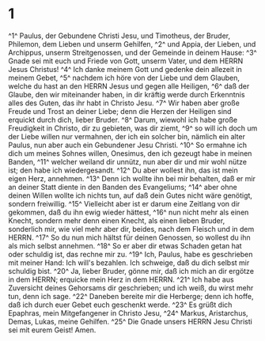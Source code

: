 # 1 
^1^ Paulus, der Gebundene Christi Jesu, und Timotheus, der Bruder, Philemon, dem Lieben und unserm Gehilfen, ^2^ und Appia, der Lieben, und Archippus, unserm Streitgenossen, und der Gemeinde in deinem Hause: ^3^ Gnade sei mit euch und Friede von Gott, unserm Vater, und dem HERRN Jesus Christus! ^4^ Ich danke meinem Gott und gedenke dein allezeit in meinem Gebet, ^5^ nachdem ich höre von der Liebe und dem Glauben, welche du hast an den HERRN Jesus und gegen alle Heiligen, ^6^ daß der Glaube, den wir miteinander haben, in dir kräftig werde durch Erkenntnis alles des Guten, das ihr habt in Christo Jesu. ^7^ Wir haben aber große Freude und Trost an deiner Liebe; denn die Herzen der Heiligen sind erquickt durch dich, lieber Bruder. ^8^ Darum, wiewohl ich habe große Freudigkeit in Christo, dir zu gebieten, was dir ziemt, ^9^ so will ich doch um der Liebe willen nur vermahnen, der ich ein solcher bin, nämlich ein alter Paulus, nun aber auch ein Gebundener Jesu Christi. ^10^ So ermahne ich dich um meines Sohnes willen, Onesimus, den ich gezeugt habe in meinen Banden, ^11^ welcher weiland dir unnütz, nun aber dir und mir wohl nütze ist; den habe ich wiedergesandt. ^12^ Du aber wollest ihn, das ist mein eigen Herz, annehmen. ^13^ Denn ich wollte ihn bei mir behalten, daß er mir an deiner Statt diente in den Banden des Evangeliums; ^14^ aber ohne deinen Willen wollte ich nichts tun, auf daß dein Gutes nicht wäre genötigt, sondern freiwillig. ^15^ Vielleicht aber ist er darum eine Zeitlang von dir gekommen, daß du ihn ewig wieder hättest, ^16^ nun nicht mehr als einen Knecht, sondern mehr denn einen Knecht, als einen lieben Bruder, sonderlich mir, wie viel mehr aber dir, beides, nach dem Fleisch und in dem HERRN. ^17^ So du nun mich hältst für deinen Genossen, so wollest du ihn als mich selbst annehmen. ^18^ So er aber dir etwas Schaden getan hat oder schuldig ist, das rechne mir zu. ^19^ Ich, Paulus, habe es geschrieben mit meiner Hand: Ich will's bezahlen. Ich schweige, daß du dich selbst mir schuldig bist. ^20^ Ja, lieber Bruder, gönne mir, daß ich mich an dir ergötze in dem HERRN; erquicke mein Herz in dem HERRN. ^21^ Ich habe aus Zuversicht deines Gehorsams dir geschrieben; und ich weiß, du wirst mehr tun, denn ich sage. ^22^ Daneben bereite mir die Herberge; denn ich hoffe, daß ich durch euer Gebet euch geschenkt werde. ^23^ Es grüßt dich Epaphras, mein Mitgefangener in Christo Jesu, ^24^ Markus, Aristarchus, Demas, Lukas, meine Gehilfen. ^25^ Die Gnade unsers HERRN Jesu Christi sei mit eurem Geist! Amen. 